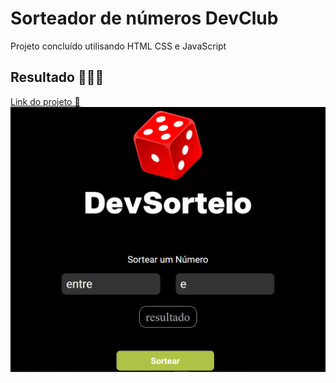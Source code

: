 <h1>
  Sorteador de números DevClub
</h1>
<p> Projeto concluído  utilisando  HTML CSS e JavaScript </p>
<h2>
  Resultado 🚀🚀🚀
</h2>
<a href=https://rafaelpdc.github.io/sorteador-de-numeros/ _blanck>Link do projeto 🔗</a>
<img src= https://github.com/rafaelpdc/sorteador-de-numeros/blob/main/assets/dev-sorteio-img.PNG>
